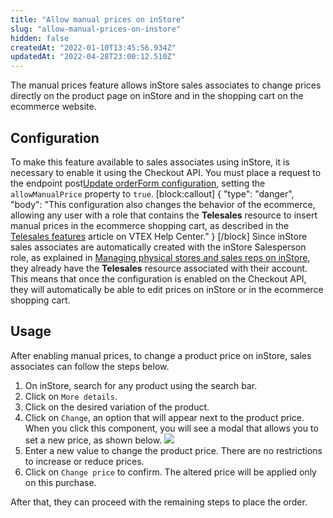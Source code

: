 ```yaml
---
title: "Allow manual prices on inStore"
slug: "allow-manual-prices-on-instore"
hidden: false
createdAt: "2022-01-10T13:45:56.934Z"
updatedAt: "2022-04-28T23:00:12.510Z"
---
```

The manual prices feature allows inStore sales associates to change prices directly on the product page on inStore and in the shopping cart on the ecommerce website.

## Configuration

To make this feature available to sales associates using inStore, it is necessary to enable it using the Checkout API. You must place a request to the endpoint <span class="pg-type type-post">post</span>[Update orderForm configuration](https://developers.vtex.com/vtex-rest-api/reference/updateorderformconfiguration), setting the `allowManualPrice` property to `true`.
[block:callout]
{
  "type": "danger",
  "body": "This configuration also changes the behavior of the ecommerce, allowing any user with a role that contains the **Telesales** resource to insert manual prices in the ecommerce shopping cart, as described in the [Telesales features](https://help.vtex.com/en/tutorial/telesales-features--UqhiccIRIK2KD0OqkzJaS#manual-pricing) article on VTEX Help Center."
}
[/block]
Since inStore sales associates are automatically created with the inStore Salesperson role, as explained in [Managing physical stores and sales reps on inStore](https://help.vtex.com/en/tracks/instore-getting-started-and-setting-up--zav76TFEZlAjnyBVL5tRc/5PSjRstg7UU4lOm0s8aqKN), they already have the **Telesales** resource associated with their account. This means that once the configuration is enabled on the Checkout API, they will automatically be able to edit prices on inStore or in the ecommerce shopping cart.

## Usage

After enabling manual prices, to change a product price on inStore, sales associates can follow the steps below.

1. On inStore, search for any product using the search bar.
2. Click on `More details`.
3. Click on the desired variation of the product.
4. Click on `Change`, an option that will appear next to the product price. When you click this component, you will see a modal that allows you to set a new price, as shown below.
   ![](https://cdn.jsdelivr.net/gh/vtexdocs/dev-portal-content@readme-docs/docs/guides/VTEX%20inStore/how-to-customize-instore/39b4020-image1_30.png)
5. Enter a new value to change the product price. There are no restrictions to increase or reduce prices.
6. Click on `Change price` to confirm. The altered price will be applied only on this purchase.

After that, they can proceed with the remaining steps to place the order.
